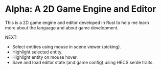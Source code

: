 # Alpha: A 2D Game Engine and Editor

This is a 2D game engine and editor developed in Rust to help me learn more about the language and about game development.

NEXT:
- Select entities using mouse in scene viewer (picking).
- Highlight selected entity.
- Highlight entity on mouse hover.
- Save and load editor state (and game config) using HECS serde traits.
